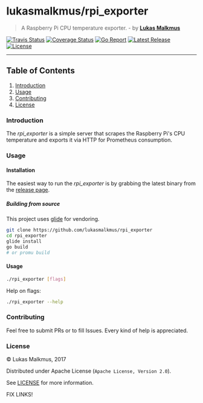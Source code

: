 # lukasmalkmus/rpi_exporter
> A Raspberry Pi CPU temperature exporter. - by **[Lukas Malkmus](https://github.com/lukasmalkmus)**

[![Travis Status][travis_badge]][travis]
[![Coverage Status][coverage_badge]][coverage]
[![Go Report][report_badge]][report]
[![Latest Release][release_badge]][release]
[![License][license_badge]][license]

---

## Table of Contents
1. [Introduction](#introduction)
2. [Usage](#usage)
3. [Contributing](#contributing)
4. [License](#license)

### Introduction
The *rpi_exporter* is a simple server that scrapes the Raspberry Pi's CPU
temperature and exports it via HTTP for Prometheus consumption.

### Usage
#### Installation
The easiest way to run the *rpi_exporter* is by grabbing the latest
binary from the [release page][release].

##### Building from source
This project uses [glide](http://glide.sh) for vendoring.
```bash
git clone https://github.com/lukasmalkmus/rpi_exporter
cd rpi_exporter
glide install
go build
# or promu build
```

#### Usage
```bash
./rpi_exporter [flags]
```

Help on flags:

```bash
./rpi_exporter --help
```

### Contributing
Feel free to submit PRs or to fill Issues. Every kind of help is appreciated.

### License
© Lukas Malkmus, 2017

Distributed under Apache License (`Apache License, Version 2.0`).

See [LICENSE](LICENSE) for more information.

FIX LINKS!

[travis]: https://travis-ci.org/lukasmalkmus/rpi_exporter
[travis_badge]: https://travis-ci.org/lukasmalkmus/rpi_exporter.svg
[coverage]: https://coveralls.io/github/lukasmalkmus/rpi_exporter?branch=master
[coverage_badge]: https://coveralls.io/repos/github/lukasmalkmus/rpi_exporter/badge.svg?branch=master
[report]: https://goreportcard.com/report/github.com/lukasmalkmus/rpi_exporter
[report_badge]: https://goreportcard.com/badge/github.com/lukasmalkmus/rpi_exporter
[release]: https://github.com/lukasmalkmus/rpi_exporter/releases
[release_badge]: https://img.shields.io/github/release/lukasmalkmus/rpi_exporter.svg
[license]: https://opensource.org/licenses/Apache-2.0
[license_badge]: https://img.shields.io/badge/license-Apache-blue.svg
